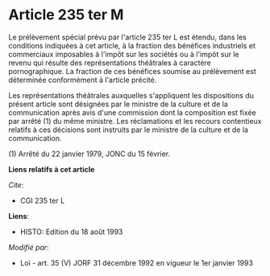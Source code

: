 # Article 235 ter M

Le prélèvement spécial prévu par l'article 235 ter L est étendu, dans les conditions indiquées à cet article, à la fraction
des bénéfices industriels et commerciaux imposables à l'impôt sur les sociétés ou à l'impôt sur le revenu qui résulte des
représentations théâtrales à caractère pornographique. La fraction de ces bénéfices soumise au prélèvement est déterminée
conformément à l'article précité.

Les représentations théâtrales auxquelles s'appliquent les dispositions du présent article sont désignées par le ministre de
la culture et de la communication après avis d'une commission dont la composition est fixée par arrêté (1) du même ministre.
Les réclamations et les recours contentieux relatifs à ces décisions sont instruits par le ministre de la culture et de la
communication.

(1) Arrêté du 22 janvier 1979, JONC du 15 février.

**Liens relatifs à cet article**

_Cite_:

  - CGI 235 ter L

**Liens**:

  - HISTO: Edition du 18 août 1993

_Modifié par_:

  - Loi - art. 35 (V) JORF 31 décembre 1992 en vigueur le 1er janvier 1993
